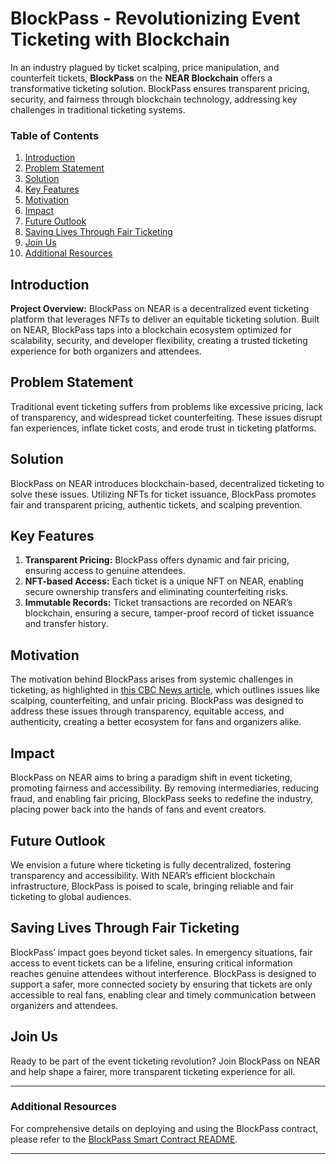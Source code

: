 # BlockPass - Revolutionizing Event Ticketing with Blockchain

In an industry plagued by ticket scalping, price manipulation, and counterfeit tickets, **BlockPass** on the **NEAR Blockchain** offers a transformative ticketing solution. BlockPass ensures transparent pricing, security, and fairness through blockchain technology, addressing key challenges in traditional ticketing systems.

### Table of Contents

1. [Introduction](#introduction)
2. [Problem Statement](#problem-statement)
3. [Solution](#solution)
4. [Key Features](#key-features)
5. [Motivation](#motivation)
6. [Impact](#impact)
7. [Future Outlook](#future-outlook)
8. [Saving Lives Through Fair Ticketing](#saving-lives-through-fair-ticketing)
9. [Join Us](#join-us)
10. [Additional Resources](#additional-resources)

## Introduction

**Project Overview:**
BlockPass on NEAR is a decentralized event ticketing platform that leverages NFTs to deliver an equitable ticketing solution. Built on NEAR, BlockPass taps into a blockchain ecosystem optimized for scalability, security, and developer flexibility, creating a trusted ticketing experience for both organizers and attendees.

## Problem Statement

Traditional event ticketing suffers from problems like excessive pricing, lack of transparency, and widespread ticket counterfeiting. These issues disrupt fan experiences, inflate ticket costs, and erode trust in ticketing platforms.

## Solution

BlockPass on NEAR introduces blockchain-based, decentralized ticketing to solve these issues. Utilizing NFTs for ticket issuance, BlockPass promotes fair and transparent pricing, authentic tickets, and scalping prevention.

## Key Features

1. **Transparent Pricing:** BlockPass offers dynamic and fair pricing, ensuring access to genuine attendees.
2. **NFT-based Access:** Each ticket is a unique NFT on NEAR, enabling secure ownership transfers and eliminating counterfeiting risks.
3. **Immutable Records:** Ticket transactions are recorded on NEAR’s blockchain, ensuring a secure, tamper-proof record of ticket issuance and transfer history.

## Motivation

The motivation behind BlockPass arises from systemic challenges in ticketing, as highlighted in [this CBC News article](https://www.cbc.ca/news/entertainment/concert-tickets-broken-1.7185987), which outlines issues like scalping, counterfeiting, and unfair pricing. BlockPass was designed to address these issues through transparency, equitable access, and authenticity, creating a better ecosystem for fans and organizers alike.

## Impact

BlockPass on NEAR aims to bring a paradigm shift in event ticketing, promoting fairness and accessibility. By removing intermediaries, reducing fraud, and enabling fair pricing, BlockPass seeks to redefine the industry, placing power back into the hands of fans and event creators.

## Future Outlook

We envision a future where ticketing is fully decentralized, fostering transparency and accessibility. With NEAR’s efficient blockchain infrastructure, BlockPass is poised to scale, bringing reliable and fair ticketing to global audiences.

## Saving Lives Through Fair Ticketing

BlockPass’ impact goes beyond ticket sales. In emergency situations, fair access to event tickets can be a lifeline, ensuring critical information reaches genuine attendees without interference. BlockPass is designed to support a safer, more connected society by ensuring that tickets are only accessible to real fans, enabling clear and timely communication between organizers and attendees.

## Join Us

Ready to be part of the event ticketing revolution? Join BlockPass on NEAR and help shape a fairer, more transparent ticketing experience for all.

---

### Additional Resources

For comprehensive details on deploying and using the BlockPass contract, please refer to the [BlockPass Smart Contract README](./near_contracts/README.md).

---
